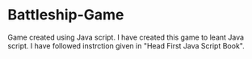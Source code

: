 # Battleship-Game
Game created using Java script.
I have created this game to leant Java script. I have followed instrction given in "Head First Java Script Book".
